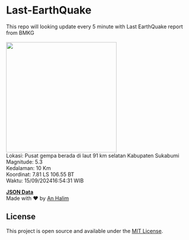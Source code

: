 # Last-EarthQuake
This repo will looking update every 5 minute with Last EarthQuake report from BMKG
<br>
<br>
<img src="https://static.bmkg.go.id/20240915165431.mmi.jpg" width="300"/>
<br>
Lokasi: Pusat gempa berada di laut 91 km selatan Kabupaten Sukabumi <br>
Magnitude: 5.3 <br>
Kedalaman: 10 Km <br>
Koordinat: 7.81 LS 106.55 BT <br>
Waktu: 15/09/202416:54:31 WIB <br>

<a href="./data/data.json">**JSON Data**</a>
<br>
Made with ❤️ by <a href="https://github.com/an-halim">An Halim</a>
## License

This project is open source and available under the [MIT License](LICENSE).
